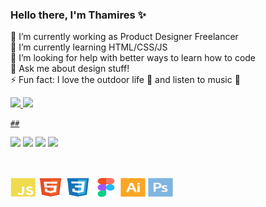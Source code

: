 ### Hello there, I'm Thamires ✨

🔭 I’m currently working as Product Designer Freelancer <br>
🌱 I’m currently learning HTML/CSS/JS <br>
🤔 I’m looking for help with better ways to learn how to code <br>
💬 Ask me about design stuff! <br>
⚡ Fun fact: I love the outdoor life 🍃 and listen to music 🤟  <br>

<div>
  <a href="https://github.com/ThamisCaetano">
  <img height="167em" src="https://github-readme-stats.vercel.app/api?username=ThamisCaetano&show_icons=true&theme=radical&include_all_commits=true&count_private=true"/>
  <img height="167em" src="https://github-readme-stats.vercel.app/api/top-langs/?username=ThamisCaetano&layout=compact&langs_count=16&theme=radical"/>
</div>
  
    ##
 
<div> 
 <a href="https://instagram.com/thamiscaetano" target="_blank"><img src="https://img.shields.io/badge/-Instagram-%23E4405F?style=for-the-badge&logo=instagram&logoColor=white" target="_blank"></a>
 <a href = "mailto:contato@rafaballerini.tech"><img src="https://img.shields.io/badge/-Gmail-%23333?style=for-the-badge&logo=gmail&logoColor=white" target="_blank"></a>
 <a href="https://www.linkedin.com/in/thamiscaetano/" target="_blank"><img src="https://img.shields.io/badge/-LinkedIn-%230077B5?style=for-the-badge&logo=linkedin&logoColor=white" target="_blank"></a> 
<a href="https://open.spotify.com/user/12150933962?si=54bf52e640e7428a" target="_blank"><img src="https://img.shields.io/badge/Spotify-1ED760?&style=for-the-badge&logo=spotify&logoColor=white" target="_blank"></a> 
</div>

    
  ##
  
<div style="display: inline_block"><br>
  <img align="center" alt="thamis_Js" height="30" width="40" src="https://raw.githubusercontent.com/devicons/devicon/master/icons/javascript/javascript-plain.svg">
  <img align="center" alt="thamis_HTML" height="30" width="40" src="https://raw.githubusercontent.com/devicons/devicon/master/icons/html5/html5-original.svg">
  <img align="center" alt="thamis_CSS" height="30" width="40" src="https://raw.githubusercontent.com/devicons/devicon/master/icons/css3/css3-original.svg">
  <img align="center" alt="thamis_figma" height="30" width="40" src="https://raw.githubusercontent.com/devicons/devicon/master/icons/figma/figma-original.svg">
  <img align="center" alt="thamis_AI" height="30" width="40" src="https://raw.githubusercontent.com/devicons/devicon/master/icons/illustrator/illustrator-plain.svg">
  <img align="center" alt="thamis_AI" height="30" width="40" src="https://raw.githubusercontent.com/devicons/devicon/master/icons/photoshop/photoshop-plain.svg">

</div>
  

